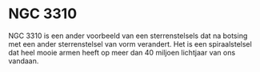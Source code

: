 # NGC 3310

NGC 3310 is een ander voorbeeld van een sterrenstelsels dat na botsing met een
ander sterrenstelsel van vorm verandert. Het is een spiraalstelsel dat heel
mooie armen heeft op meer dan 40 miljoen lichtjaar van ons vandaan.
